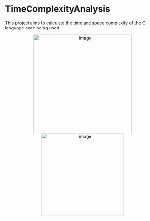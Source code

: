 # TimeComplexityAnalysis
This project aims to calculate the time and space complexity of the C language code being used.
<p align="center">
  <img width="320" src="https://user-images.githubusercontent.com/130709461/236062807-bfb809ae-5c5a-48c2-bff1-894d40dbcdb0.png" alt="image">
  <img width="270" src="https://user-images.githubusercontent.com/130709461/236062650-a64a83c0-d503-49a9-91e3-fe10159c5df2.png" alt="image">
</p>

